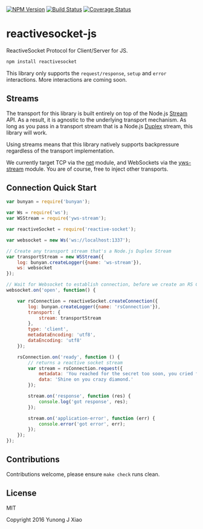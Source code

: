 
[![NPM Version](https://img.shields.io/npm/v/reactivesocket.svg)](https://npmjs.org/package/reactivesocket)
[![Build Status](https://travis-ci.org/ReactiveSocket/reactivesocket-js.svg?branch=master)](https://travis-ci.org/ReactiveSocket/reactivesocket-js)
[![Coverage Status](https://coveralls.io/repos/github/ReactiveSocket/reactivesocket-js/badge.svg?branch=master)](https://coveralls.io/github/ReactiveSocket/reactivesocket-js?branch=master)

# reactivesocket-js
ReactiveSocket Protocol for Client/Server for JS.
```bash
npm install reactivesocket
```
This library only supports the `request/response`, `setup` and `error`
interactions. More interactions are coming soon.

## Streams
The transport for this library is built entirely on top of the Node.js
[Stream](https://nodejs.org/api/stream.html) API.  As a result, it is agnostic
to the underlying transport mechanism. As long as you pass in a transport
stream that is a Node.js
[Duplex](https://nodejs.org/api/stream.html#stream_class_stream_duplex) stream,
this library will work.

Using streams means that this library natively supports backpressure regardless
of the transport implementation.

We currently target TCP via the [net](https://nodejs.org/api/net.html) module,
and WebSockets via the [yws-stream](https://github.com/yunong/ws-stream)
module. You are of course, free to inject other transports.

## Connection Quick Start


```javascript
var bunyan = require('bunyan');

var Ws = require('ws');
var WSStream = require('yws-stream');

var reactiveSocket = require('reactive-socket');

var websocket = new Ws('ws://localhost:1337'); 

// Create any transport stream that's a Node.js Duplex Stream
var transportStream = new WSStream({
    log: bunyan.createLogger({name: 'ws-stream'}),
    ws: websocket
});

// Wait for Websocket to establish connection, before we create an RS Connection
websocket.on('open', function() {

    var rsConnection = reactiveSocket.createConnection({
        log: bunyan.createLogger({name: 'rsConnection'}),
        transport: {
            stream: transportStream
        },
        type: 'client',
        metadataEncoding: 'utf8',
        dataEncoding: 'utf8'
    });

    rsConnection.on('ready', function () {
        // returns a reactive socket stream
        var stream = rsConnection.request({
            metadata: 'You reached for the secret too soon, you cried for the moon',
            data: 'Shine on you crazy diamond.'
        });

        stream.on('response', function (res) {
            console.log('got response', res);
        });

        stream.on('application-error', function (err) {
            console.error('got error', err);
        });
    });
});
```

## Contributions
Contributions welcome, please ensure `make check` runs clean.

## License
MIT

Copyright 2016 Yunong J Xiao
